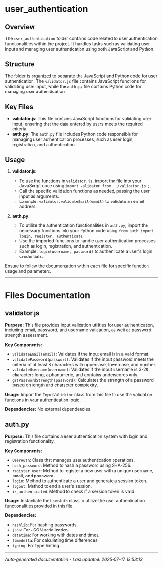 # user_authentication

## Overview
The `user_authentication` folder contains code related to user authentication functionalities within the project. It handles tasks such as validating user input and managing user authentication using both JavaScript and Python.

## Structure
The folder is organized to separate the JavaScript and Python code for user authentication. The `validator.js` file contains JavaScript functions for validating user input, while the `auth.py` file contains Python code for managing user authentication.

## Key Files
- **validator.js**: This file contains JavaScript functions for validating user input, ensuring that the data entered by users meets the required criteria.
- **auth.py**: The `auth.py` file includes Python code responsible for managing user authentication processes, such as user login, registration, and authentication.

## Usage
1. **validator.js**:
   - To use the functions in `validator.js`, import the file into your JavaScript code using `import validator from './validator.js';`.
   - Call the specific validation functions as needed, passing the user input as arguments.
   - Example: `validator.validateEmail(email)` to validate an email address.

2. **auth.py**:
   - To utilize the authentication functionalities in `auth.py`, import the necessary functions into your Python code using `from auth import login, register, authenticate`.
   - Use the imported functions to handle user authentication processes such as login, registration, and authentication.
   - Example: `login(username, password)` to authenticate a user's login credentials.

Ensure to follow the documentation within each file for specific function usage and parameters.

---

# Files Documentation

## validator.js

**Purpose:** This file provides input validation utilities for user authentication, including email, password, and username validation, as well as password strength assessment.

**Key Components:**
- `validateEmail(email)`: Validates if the input email is in a valid format.
- `validatePassword(password)`: Validates if the input password meets the criteria of at least 8 characters with uppercase, lowercase, and number.
- `validateUsername(username)`: Validates if the input username is 3-20 characters long, alphanumeric, and contains underscores only.
- `getPasswordStrength(password)`: Calculates the strength of a password based on length and character complexity.

**Usage:** Import the `InputValidator` class from this file to use the validation functions in your authentication logic.

**Dependencies:** No external dependencies.

## auth.py

**Purpose:** This file contains a user authentication system with login and registration functionality.

**Key Components:**
- `UserAuth`: Class that manages user authentication operations.
- `hash_password`: Method to hash a password using SHA-256.
- `register_user`: Method to register a new user with a unique username, email, and password.
- `login`: Method to authenticate a user and generate a session token.
- `logout`: Method to end a user's session.
- `is_authenticated`: Method to check if a session token is valid.

**Usage:** Instantiate the `UserAuth` class to utilize the user authentication functionalities provided in this file.

**Dependencies:** 
- `hashlib`: For hashing passwords.
- `json`: For JSON serialization.
- `datetime`: For working with dates and times.
- `timedelta`: For calculating time differences.
- `typing`: For type hinting.

---
*Auto-generated documentation - Last updated: 2025-07-17 18:53:13*
